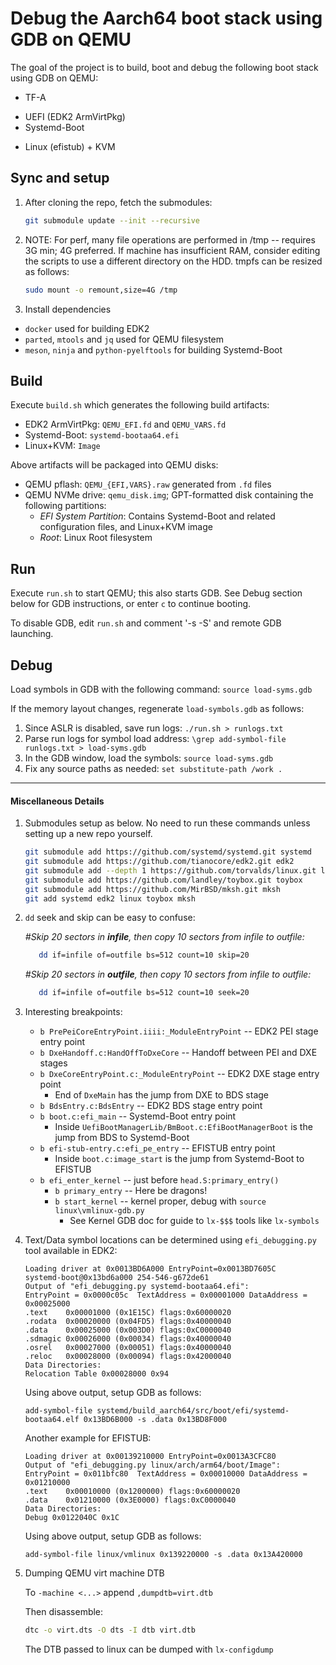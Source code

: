 # Debug the Aarch64 boot stack using GDB on QEMU

The goal of the project is to build, boot and debug the following boot stack using GDB on QEMU:

* TF-A
- UEFI (EDK2 ArmVirtPkg)
- Systemd-Boot
* Linux (efistub) + KVM

## Sync and setup
1. After cloning the repo, fetch the submodules:

    ```sh
    git submodule update --init --recursive
    ```

1. NOTE: For perf, many file operations are performed in /tmp --
   requires 3G min; 4G preferred. If machine has insufficient RAM,
   consider editing the scripts to use a different directory on the HDD.
   tmpfs can be resized as follows:

    ```sh
    sudo mount -o remount,size=4G /tmp
    ```

1. Install dependencies
* `docker` used for building EDK2
* `parted`, `mtools` and `jq` used for QEMU filesystem
* `meson`, `ninja` and `python-pyelftools` for building Systemd-Boot

## Build
Execute `build.sh` which generates the following build artifacts:

* EDK2 ArmVirtPkg: `QEMU_EFI.fd` and `QEMU_VARS.fd`
* Systemd-Boot: `systemd-bootaa64.efi`
* Linux+KVM: `Image`

Above artifacts will be packaged into QEMU disks:

* QEMU pflash: `QEMU_{EFI,VARS}.raw` generated from `.fd` files
* QEMU NVMe drive: `qemu_disk.img`; GPT-formatted disk containing the following partitions:
    * _EFI System Partition_: Contains Systemd-Boot and related configuration files, and Linux+KVM image
    * _Root_: Linux Root filesystem

## Run
Execute `run.sh` to start QEMU; this also starts GDB.
See Debug section below for GDB  instructions, or enter `c` to continue booting.

To disable GDB, edit `run.sh` and comment '-s -S' and remote GDB launching.

## Debug
Load symbols in GDB with the following command: `source load-syms.gdb`

If the memory layout changes, regenerate `load-symbols.gdb` as follows:

1. Since ASLR is disabled, save run logs: `./run.sh > runlogs.txt`
1. Parse run logs for symbol load address: `\grep add-symbol-file runlogs.txt > load-syms.gdb`
1. In the GDB window, load the symbols: `source load-syms.gdb`
1. Fix any source paths as needed: `set substitute-path /work .`

---

#### Miscellaneous Details

1. Submodules setup as below. No need to run these commands unless setting up a new repo yourself.

    ```sh
    git submodule add https://github.com/systemd/systemd.git systemd
    git submodule add https://github.com/tianocore/edk2.git edk2
    git submodule add --depth 1 https://github.com/torvalds/linux.git linux
    git submodule add https://github.com/landley/toybox.git toybox
    git submodule add https://github.com/MirBSD/mksh.git mksh
    git add systemd edk2 linux toybox mksh
    ```

1. `dd` seek and skip can be easy to confuse:

   _#Skip 20 sectors in **infile**, then copy 10 sectors from infile to outfile:_

    ```sh
       dd if=infile of=outfile bs=512 count=10 skip=20
    ```

   _#Skip 20 sectors in **outfile**, then copy 10 sectors from infile to outfile:_

    ```sh
       dd if=infile of=outfile bs=512 count=10 seek=20
    ```

1. Interesting breakpoints:

   * `b PrePeiCoreEntryPoint.iiii:_ModuleEntryPoint` -- EDK2 PEI stage entry point
   * `b DxeHandoff.c:HandOffToDxeCore` -- Handoff between PEI and DXE stages
   * `b DxeCoreEntryPoint.c:_ModuleEntryPoint` -- EDK2 DXE stage entry point
       * End of `DxeMain` has the jump from DXE to BDS stage
   * `b BdsEntry.c:BdsEntry` -- EDK2 BDS stage entry point
   * `b boot.c:efi_main` -- Systemd-Boot entry point
       * Inside `UefiBootManagerLib/BmBoot.c:EfiBootManagerBoot` is the jump from BDS to Systemd-Boot
   * `b efi-stub-entry.c:efi_pe_entry` -- EFISTUB entry point
       * Inside `boot.c:image_start` is the jump from Systemd-Boot to EFISTUB
   * `b efi_enter_kernel` -- just before `head.S:primary_entry()`
       * `b primary_entry` -- Here be dragons!
       * `b start_kernel` -- kernel proper, debug with `source linux\vmlinux-gdb.py`
           * See Kernel GDB doc for guide to `lx-$$$` tools like `lx-symbols`

1. Text/Data symbol locations can be determined using `efi_debugging.py` tool available in EDK2:

       Loading driver at 0x0013BD6A000 EntryPoint=0x0013BD7605C
       systemd-boot@0x13bd6a000 254-546-g672de61
       Output of "efi_debugging.py systemd-bootaa64.efi":
       EntryPoint = 0x0000c05c  TextAddress = 0x00001000 DataAddress = 0x00025000
       .text    0x00001000 (0x1E15C) flags:0x60000020
       .rodata  0x00020000 (0x04FD5) flags:0x40000040
       .data    0x00025000 (0x003D0) flags:0xC0000040
       .sdmagic 0x00026000 (0x00034) flags:0x40000040
       .osrel   0x00027000 (0x00051) flags:0x40000040
       .reloc   0x00028000 (0x00094) flags:0x42000040
       Data Directories:
       Relocation Table 0x00028000 0x94

    Using above output, setup GDB as follows:

   `add-symbol-file systemd/build_aarch64/src/boot/efi/systemd-bootaa64.elf 0x13BD6B000 -s .data 0x13BD8F000`

    Another example for EFISTUB:

       Loading driver at 0x00139210000 EntryPoint=0x0013A3CFC80
       Output of "efi_debugging.py linux/arch/arm64/boot/Image":
       EntryPoint = 0x011bfc80  TextAddress = 0x00010000 DataAddress = 0x01210000
       .text    0x00010000 (0x1200000) flags:0x60000020
       .data    0x01210000 (0x3E0000) flags:0xC0000040
       Data Directories:
       Debug 0x0122040C 0x1C

    Using above output, setup GDB as follows:

   `add-symbol-file linux/vmlinux 0x139220000 -s .data 0x13A420000`

1. Dumping QEMU virt machine DTB

   To `-machine <...>` append `,dumpdtb=virt.dtb`

   Then disassemble:

    ```sh
    dtc -o virt.dts -O dts -I dtb virt.dtb
    ```

   The DTB passed to linux can be dumped with `lx-configdump`
